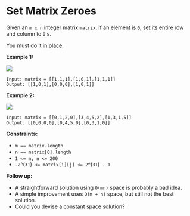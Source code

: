 # Set Matrix Zeroes

Given an `m x n` integer matrix `matrix`, if an element is `0`, set its
entire row and column to `0`'s.

You must do it [in
place](https://en.wikipedia.org/wiki/In-place_algorithm).

**Example 1:**

![](https://assets.leetcode.com/uploads/2020/08/17/mat1.jpg)

    Input: matrix = [[1,1,1],[1,0,1],[1,1,1]]
    Output: [[1,0,1],[0,0,0],[1,0,1]]
        
**Example 2:**

![](https://assets.leetcode.com/uploads/2020/08/17/mat2.jpg)

    Input: matrix = [[0,1,2,0],[3,4,5,2],[1,3,1,5]]
    Output: [[0,0,0,0],[0,4,5,0],[0,3,1,0]]
        
**Constraints:**

- `m == matrix.length`
- `n == matrix[0].length`
- `1 <= m, n <= 200`
- `-2`^(`31`)` <= matrix[i][j] <= 2`^(`31`)` - 1`

**Follow up:**

- A straightforward solution using `O(mn)` space is probably a bad idea.
- A simple improvement uses `O(m + n)` space, but still not the best
  solution.
- Could you devise a constant space solution?
